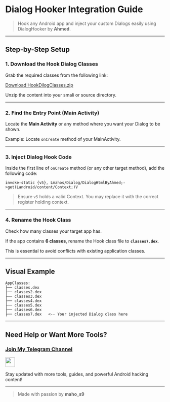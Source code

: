 
# **Dialog Hooker Integration Guide**

> Hook any Android app and inject your custom Dialogs easily using DialogHooker by **Ahmed**.

---

## **Step-by-Step Setup**

### 1. **Download the Hook Dialog Classes**
Grab the required classes from the following link:

[Download HookDilogClasses.zip](https://github.com/Gisnsl/DialogHooker/releases/download/Ahmed/HookDilogClasses.zip)

Unzip the content into your smali or source directory.

---

### 2. **Find the Entry Point (Main Activity)**

Locate the **Main Activity** or any method where you want your Dialog to be shown.

Example: Locate `onCreate` method of your MainActivity.

---

### 3. **Inject Dialog Hook Code**

Inside the first line of `onCreate` method (or any other target method), add the following code:

```smali
invoke-static {v5}, Lmahos/Dialog/DialogHtmlByAhmed;->get(Landroid/content/Context;)V
```

> Ensure `v5` holds a valid Context. You may replace it with the correct register holding context.

---

### 4. **Rename the Hook Class**

Check how many classes your target app has.

If the app contains **6 classes**, rename the Hook class file to **`classes7.dex`**.

This is essential to avoid conflicts with existing application classes.

---

## **Visual Example**

```plaintext
AppClasses:
├── classes.dex
├── classes2.dex
├── classes3.dex
├── classes4.dex
├── classes5.dex
├── classes6.dex
├── classes7.dex   <-- Your injected Dialog class here
```

---

## **Need Help or Want More Tools?**

### **[Join My Telegram Channel](https://t.me/maho_s9)**

<a href="https://t.me/maho_s9">
  <img src="https://upload.wikimedia.org/wikipedia/commons/8/82/Telegram_logo.svg" width="30" height="30" />
</a>

Stay updated with more tools, guides, and powerful Android hacking content!

---

> Made with passion by **maho_s9**

